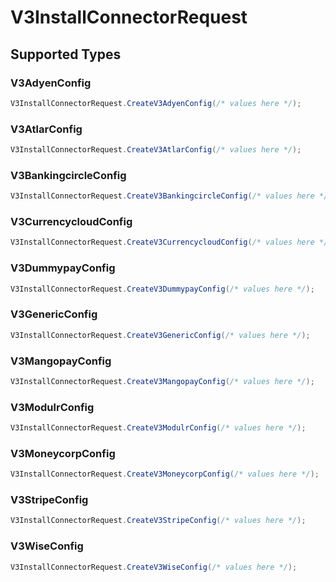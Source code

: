 # V3InstallConnectorRequest


## Supported Types

### V3AdyenConfig

```csharp
V3InstallConnectorRequest.CreateV3AdyenConfig(/* values here */);
```

### V3AtlarConfig

```csharp
V3InstallConnectorRequest.CreateV3AtlarConfig(/* values here */);
```

### V3BankingcircleConfig

```csharp
V3InstallConnectorRequest.CreateV3BankingcircleConfig(/* values here */);
```

### V3CurrencycloudConfig

```csharp
V3InstallConnectorRequest.CreateV3CurrencycloudConfig(/* values here */);
```

### V3DummypayConfig

```csharp
V3InstallConnectorRequest.CreateV3DummypayConfig(/* values here */);
```

### V3GenericConfig

```csharp
V3InstallConnectorRequest.CreateV3GenericConfig(/* values here */);
```

### V3MangopayConfig

```csharp
V3InstallConnectorRequest.CreateV3MangopayConfig(/* values here */);
```

### V3ModulrConfig

```csharp
V3InstallConnectorRequest.CreateV3ModulrConfig(/* values here */);
```

### V3MoneycorpConfig

```csharp
V3InstallConnectorRequest.CreateV3MoneycorpConfig(/* values here */);
```

### V3StripeConfig

```csharp
V3InstallConnectorRequest.CreateV3StripeConfig(/* values here */);
```

### V3WiseConfig

```csharp
V3InstallConnectorRequest.CreateV3WiseConfig(/* values here */);
```
